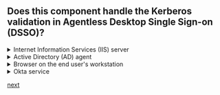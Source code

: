 ## Does this component handle the Kerberos validation in Agentless Desktop Single Sign-on (DSSO)?


<details>
  <summary>Internet Information Services (IIS) server</summary>
<p>
  No
</p>
</details>

<details>
  <summary>Active Directory (AD) agent</summary>
<p>
  No
</p>
</details>

<details>
  <summary>Browser on the end user's workstation</summary>
<p>
  No
</p>
</details>

<details>
  <summary>Okta service</summary>
<p>
  Yes
</p>
</details>




[next](12.md)
